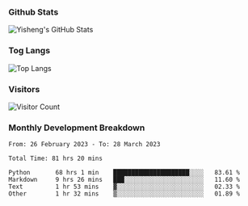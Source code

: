 ### Github Stats
![Yisheng's GitHub Stats](https://github-readme-stats-9qabuvhk1-gongyisheng.vercel.app/api?username=gongyisheng&count_private=true&show_icons=true)
### Tog Langs
![Top Langs](https://github-readme-stats-9qabuvhk1-gongyisheng.vercel.app/api/top-langs/?username=gongyisheng&layout=compact)
### Visitors
![Visitor Count](https://profile-counter.glitch.me/gongyisheng/count.svg)
### Monthly Development Breakdown
<!--START_SECTION:waka-->

```text
From: 26 February 2023 - To: 28 March 2023

Total Time: 81 hrs 20 mins

Python       68 hrs 1 min    █████████████████████░░░░   83.61 %
Markdown     9 hrs 26 mins   ███░░░░░░░░░░░░░░░░░░░░░░   11.60 %
Text         1 hr 53 mins    ▓░░░░░░░░░░░░░░░░░░░░░░░░   02.33 %
Other        1 hr 32 mins    ▒░░░░░░░░░░░░░░░░░░░░░░░░   01.89 %
```

<!--END_SECTION:waka-->
